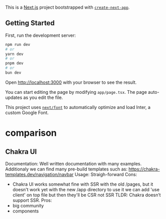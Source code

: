 This is a [Next.js](https://nextjs.org/) project bootstrapped with [`create-next-app`](https://github.com/vercel/next.js/tree/canary/packages/create-next-app).

## Getting Started

First, run the development server:

```bash
npm run dev
# or
yarn dev
# or
pnpm dev
# or
bun dev
```

Open [http://localhost:3000](http://localhost:3000) with your browser to see the result.

You can start editing the page by modifying `app/page.tsx`. The page auto-updates as you edit the file.

This project uses [`next/font`](https://nextjs.org/docs/basic-features/font-optimization) to automatically optimize and load Inter, a custom Google Font.

# comparison

## Chakra UI

Documentation: Well written documentation with many examples. Additionaly we can find many pre-build templates such as: https://chakra-templates.dev/navigation/navbar
Usage: Straigh-forward
Cons:
-  Chakra UI works somewhat fine with SSR with the old /pages, but it doesn't work yet with the new /app directory to use it we can add 'use client' on top file but then they'll be CSR not SSR TLDR: Chakra doesn’t support SSR.
Pros:
- big community
- components